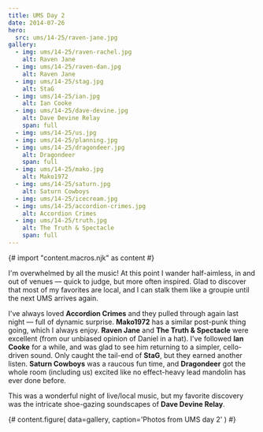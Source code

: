 ```yaml
---
title: UMS Day 2
date: 2014-07-26
hero:
  src: ums/14-25/raven-jane.jpg
gallery:
  - img: ums/14-25/raven-rachel.jpg
    alt: Raven Jane
  - img: ums/14-25/raven-dan.jpg
    alt: Raven Jane
  - img: ums/14-25/stag.jpg
    alt: StaG
  - img: ums/14-25/ian.jpg
    alt: Ian Cooke
  - img: ums/14-25/dave-devine.jpg
    alt: Dave Devine Relay
    span: full
  - img: ums/14-25/us.jpg
  - img: ums/14-25/planning.jpg
  - img: ums/14-25/dragondeer.jpg
    alt: Dragondeer
    span: full
  - img: ums/14-25/mako.jpg
    alt: Mako1972
  - img: ums/14-25/saturn.jpg
    alt: Saturn Cowboys
  - img: ums/14-25/icecream.jpg
  - img: ums/14-25/accordion-crimes.jpg
    alt: Accordion Crimes
  - img: ums/14-25/truth.jpg
    alt: The Truth & Spectacle
    span: full
---
```

{# import "content.macros.njk" as content #}

I'm overwhelmed by all the music! At this point I wander half-aimless,
in and out of venues — quick to judge, but more often inspired. Glad to
discover that most of my favorites are local, and I can stalk them like
a groupie until the next UMS arrives again.

I've always loved
**Accordion Crimes**
and they pulled through
again last night — full of dynamic surprise.
**Mako1972** has a similar post-punk thing
going, which I always enjoy.
**Raven Jane** and
**The Truth & Spectacle** were excellent
(from our unbiased opinion of Daniel in a hat).
I've followed **Ian Cooke** for a while, and was glad to see
him returning to a simpler, cello-driven sound. Only caught the tail-end
of **StaG**, but they earned another listen.
**Saturn Cowboys** was a raucous fun time,
and **Dragondeer** got the whole room (including
us) excited like no effect-heavy lead mandolin has ever done before.

This was a wonderful night of live/local music, but my favorite
discovery was the intricate shoe-gazing soundscapes of
**Dave Devine Relay**.

{# content.figure(
  data=gallery,
  caption='Photos from UMS day 2'
) #}
